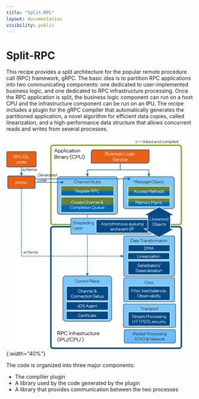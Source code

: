 ```yaml
---
title: "Split-RPC"
layout: documentation
visibility: public
---
```


# Split-RPC #


This recipe provides a split architecture for the popular remote procedure call (RPC) framework, gRPC. The basic idea is to partition RPC applications into two communicating components: one dedicated to user-implemented business logic, and one dedicated to RPC infrastructure processing. Once the RPC application is split, the business logic component can run on a host CPU and the infrastructure component can be run on an IPU. The recipe includes a plugin for the gRPC compiler that automatically generates the partitioned application, a novel algorithm for efficient data copies, called linearization, and a high-performance data structure that allows concurrent reads and writes from several processes.


![Split RPC](./img/split_architecture.png "Split RPC"){:width="40%"}

The code is organized into three major components:

* The compliler plugin
* A library used by the code generated by the plugin
* A library that provides communication between the two processes



